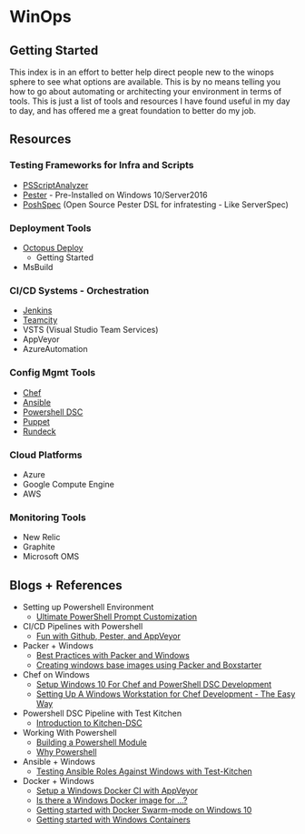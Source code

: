 # WinOps 

## Getting Started 

This index is in an effort to better help direct people new to the winops sphere to see what options are available. This is by no means telling you how to go about automating or architecting your environment in terms of tools. This is just a list of tools and resources I have found useful in my day to day, and has offered me a great foundation to better do my job. 


## Resources

### Testing Frameworks for Infra and Scripts 

- [PSScriptAnalyzer](https://github.com/PowerShell/PSScriptAnalyzer)
- [Pester](https://github.com/pester/Pester) - Pre-Installed on Windows 10/Server2016
- [PoshSpec](https://github.com/Ticketmaster/poshspec) (Open Source Pester DSL for infratesting - Like ServerSpec) 

### Deployment Tools  
 - [Octopus Deploy](https://octopus.com/) 
    - Getting Started
- MsBuild


### CI/CD Systems - Orchestration
- [Jenkins](https://jenkins.io/)
- [Teamcity](https://www.jetbrains.com/teamcity/)
- VSTS (Visual Studio Team Services)  
- AppVeyor
- AzureAutomation


### Config Mgmt Tools
- [Chef](https://www.chef.io/chef/)
- [Ansible](https://www.ansible.com/windows)
- [Powershell DSC](https://msdn.microsoft.com/en-us/powershell/dsc/overview)
- [Puppet](https://puppet.com/blog-tags/windows)
- [Rundeck](http://rundeck.org/index.html)

### Cloud Platforms
- Azure
- Google Compute Engine
- AWS 

### Monitoring Tools
- New Relic
- Graphite
- Microsoft OMS


## Blogs + References 

- Setting up Powershell Environment 
    - [Ultimate PowerShell Prompt Customization](https://hodgkins.io/ultimate-powershell-prompt-and-git-setup)
- CI/CD Pipelines with Powershell 
    - [Fun with Github, Pester, and AppVeyor](http://ramblingcookiemonster.github.io/GitHub-Pester-AppVeyor/)
- Packer + Windows
    - [Best Practices with Packer and Windows](https://hodgkins.io/best-practices-with-packer-and-windows)
    - [Creating windows base images using Packer and Boxstarter](http://www.hurryupandwait.io/blog/creating-windows-base-images-for-virtualbox-and-hyper-v-using-packer-boxstarter-and-vagrant)
- Chef on Windows 
    - [Setup Windows 10 For Chef and PowerShell DSC Development](https://hodgkins.io/setup-windows-10-for-chef-and-powershell-dsc-development)
    - [Setting Up A Windows Workstation for Chef Development - The Easy Way](https://stevenmurawski.com/powershell/2016/08/simplified-chef-workstation/index.html)
- Powershell DSC Pipeline with Test Kitchen
    - [Introduction to Kitchen-DSC](https://gaelcolas.com/2016/07/11/introduction-to-kitchen-dsc/)
- Working With Powershell 
    - [Building a Powershell Module](http://ramblingcookiemonster.github.io/Building-A-PowerShell-Module/)
    - [Why Powershell](http://ramblingcookiemonster.github.io/Why-PowerShell/)
- Ansible + Windows
    - [Testing Ansible Roles Against Windows with Test-Kitchen](https://hodgkins.io/testing-ansible-roles-windows-test-kitchen)
- Docker + Windows 
    - [Setup a Windows Docker CI with AppVeyor](https://stefanscherer.github.io/setup-windows-docker-ci-appveyor/)
    - [Is there a Windows Docker image for ...?](https://stefanscherer.github.io/is-there-a-windows-docker-image-for/)
    - [Getting started with Docker Swarm-mode on Windows 10](https://stefanscherer.github.io/docker-swarm-mode-windows10/)
    - [Getting started with Windows Containers](http://glennsarti.github.io/blog/getting-started-with-windows-containers/)
    
